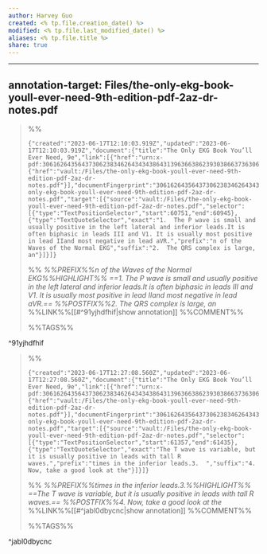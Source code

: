 ```yaml
---
author: Harvey Guo
created: <% tp.file.creation_date() %>
modified: <% tp.file.last_modified_date() %>
aliases: <% tp.file.title %>
share: true
---
```


---
annotation-target: Files/the-only-ekg-book-youll-ever-need-9th-edition-pdf-2az-dr-notes.pdf
---


>%%
>```annotation-json
>{"created":"2023-06-17T12:10:03.919Z","updated":"2023-06-17T12:10:03.919Z","document":{"title":"The Only EKG Book You’ll Ever Need, 9e","link":[{"href":"urn:x-pdf:30616264356437306238346264343438643139636638623930386637363062356235386162303635343438633365633033666235376231396630336631626439"},{"href":"vault:/Files/the-only-ekg-book-youll-ever-need-9th-edition-pdf-2az-dr-notes.pdf"}],"documentFingerprint":"30616264356437306238346264343438643139636638623930386637363062356235386162303635343438633365633033666235376231396630336631626439"},"uri":"vault:/Files/the-only-ekg-book-youll-ever-need-9th-edition-pdf-2az-dr-notes.pdf","target":[{"source":"vault:/Files/the-only-ekg-book-youll-ever-need-9th-edition-pdf-2az-dr-notes.pdf","selector":[{"type":"TextPositionSelector","start":60751,"end":60945},{"type":"TextQuoteSelector","exact":"1.  The P wave is small and usually positive in the left lateral and inferior leads.It is often biphasic in leads III and V1. It is usually most positive in lead IIand most negative in lead aVR.","prefix":"n of the Waves of the Normal EKG","suffix":"2.  The QRS complex is large, an"}]}]}
>```
>%%
>*%%PREFIX%%n of the Waves of the Normal EKG%%HIGHLIGHT%% ==1.  The P wave is small and usually positive in the left lateral and inferior leads.It is often biphasic in leads III and V1. It is usually most positive in lead IIand most negative in lead aVR.== %%POSTFIX%%2.  The QRS complex is large, an*
>%%LINK%%[[#^91yjhdfhif|show annotation]]
>%%COMMENT%%
>
>%%TAGS%%
>
^91yjhdfhif


>%%
>```annotation-json
>{"created":"2023-06-17T12:27:08.560Z","updated":"2023-06-17T12:27:08.560Z","document":{"title":"The Only EKG Book You’ll Ever Need, 9e","link":[{"href":"urn:x-pdf:30616264356437306238346264343438643139636638623930386637363062356235386162303635343438633365633033666235376231396630336631626439"},{"href":"vault:/Files/the-only-ekg-book-youll-ever-need-9th-edition-pdf-2az-dr-notes.pdf"}],"documentFingerprint":"30616264356437306238346264343438643139636638623930386637363062356235386162303635343438633365633033666235376231396630336631626439"},"uri":"vault:/Files/the-only-ekg-book-youll-ever-need-9th-edition-pdf-2az-dr-notes.pdf","target":[{"source":"vault:/Files/the-only-ekg-book-youll-ever-need-9th-edition-pdf-2az-dr-notes.pdf","selector":[{"type":"TextPositionSelector","start":61357,"end":61435},{"type":"TextQuoteSelector","exact":"The T wave is variable, but it is usually positive in leads with tall R waves.","prefix":"times in the inferior leads.3.  ","suffix":"4.  Now, take a good look at the"}]}]}
>```
>%%
>*%%PREFIX%%times in the inferior leads.3.%%HIGHLIGHT%% ==The T wave is variable, but it is usually positive in leads with tall R waves.== %%POSTFIX%%4.  Now, take a good look at the*
>%%LINK%%[[#^jabl0dbycnc|show annotation]]
>%%COMMENT%%
>
>%%TAGS%%
>
^jabl0dbycnc
